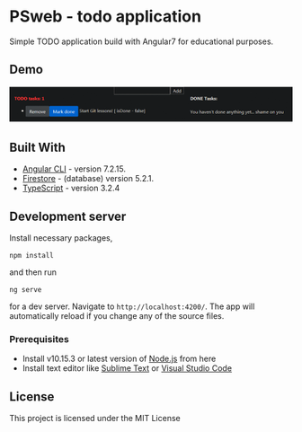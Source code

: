 # PSweb - todo application

  Simple TODO application build with Angular7 for educational purposes.

## Demo

![demo](src/demo/demoCrud.gif)

## Built With

* [Angular CLI](https://github.com/angular/angular-cli) - version 7.2.15.
* [Firestore](https://firebase.google.com/docs/firestore) - (database) version 5.2.1.
* [TypeScript](https://www.typescriptlang.org/) - version 3.2.4

## Development server

Install necessary packages,
```
npm install
```
and then run
```
ng serve
```
for a dev server. Navigate to `http://localhost:4200/`. The app will automatically reload if you change any of the source files.

### Prerequisites

* Install v10.15.3 or latest version of [Node.js](https://nodejs.org/en/download/) from here
* Install text editor like [Sublime Text](https://www.sublimetext.com/3) or [Visual Studio Code](https://code.visualstudio.com/download)

## License

This project is licensed under the MIT License
